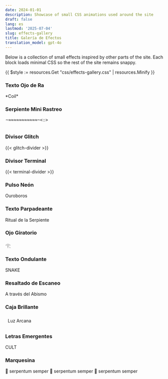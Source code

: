 ```yaml
---
date: 2024-01-01
description: Showcase of small CSS animations used around the site
draft: false
lang: es
lastmod: '2025-07-04'
slug: effects-gallery
title: Galería de Efectos
translation_model: gpt-4o
---
```


Below is a collection of small effects inspired by other parts of the site. Each block loads minimal CSS so the rest of the site remains snappy.

<!-- Load page-specific CSS -->
{{ $style := resources.Get "css/effects-gallery.css" | resources.Minify }}
<link rel="stylesheet" href="{{ $style.RelPermalink }}">

<div class="effects-container">

<div class="effect-box">
  <h3>Texto Ojo de Ra</h3>
  <p class="eye-of-ra-text">*<span data-char="C" style="--char-index:0">C</span><span data-char="o" style="--char-index:1">o</span><span data-char="i" style="--char-index:2">i</span><span data-char="l" style="--char-index:3">l</span>*</p>
</div>

<div class="effect-box">
  <h3>Serpiente Mini Rastreo</h3>
  <div style="overflow:hidden;height:2em;position:relative;">
    <div style="display:flex;width:200%;animation:slither-track 12s linear infinite;">
      <div style="width:50%;font-family:monospace;color:var(--retro-accent);white-space:nowrap;">
        <span style="display:inline-block;animation:wiggle 2s ease-in-out infinite;">~</span>≈≈≈≈≈≈≈≈≈≈≈~&lt;:&gt;
      </div>
      <div style="width:50%;font-family:monospace;color:var(--retro-accent);white-space:nowrap;">
        <span style="display:inline-block;animation:wiggle 2s ease-in-out infinite;">~</span>≈≈≈≈≈≈≈≈≈≈≈~&lt;:&gt;
      </div>
    </div>
  </div>
  <style>
    @keyframes slither-track { from{transform:translateX(-50%);} to{transform:translateX(0);} }
    @keyframes wiggle { 0%{transform:rotate(-4deg);}50%{transform:rotate(4deg);}100%{transform:rotate(-4deg);} }
  </style>
</div>


<div class="effect-box">
  <h3>Divisor Glitch</h3>
  {{< glitch-divider >}}
</div>

<div class="effect-box">
  <h3>Divisor Terminal</h3>
  {{< terminal-divider >}}
</div>

<div class="effect-box">
  <h3>Pulso Neón</h3>
  <p class="neon-pulse">Ouroboros</p>
</div>

<div class="effect-box">
  <h3>Texto Parpadeante</h3>
  <p class="flicker">Ritual de la Serpiente</p>
</div>

<div class="effect-box">
  <h3>Ojo Giratorio</h3>
  <div class="rotate-slow">𓂀</div>
</div>

<div class="effect-box">
  <h3>Texto Ondulante</h3>
  <p class="wave-text"><span>S</span><span>N</span><span>A</span><span>K</span><span>E</span></p>
</div>

<div class="effect-box">
  <h3>Resaltado de Escaneo</h3>
  <div class="scan-highlight">A través del Abismo</div>
</div>

<div class="effect-box">
  <h3>Caja Brillante</h3>
  <div class="shimmer" style="padding:0.5rem;">Luz Arcana</div>
</div>

<div class="effect-box">
  <h3>Letras Emergentes</h3>
  <div class="pop-letters"><span>C</span><span>U</span><span>L</span><span>T</span></div>
</div>

<div class="effect-box">
  <h3>Marquesina</h3>
  <div class="marquee"><span>🐍 serpentum semper 🐍 serpentum semper 🐍 serpentum semper </span></div>
</div>

</div>